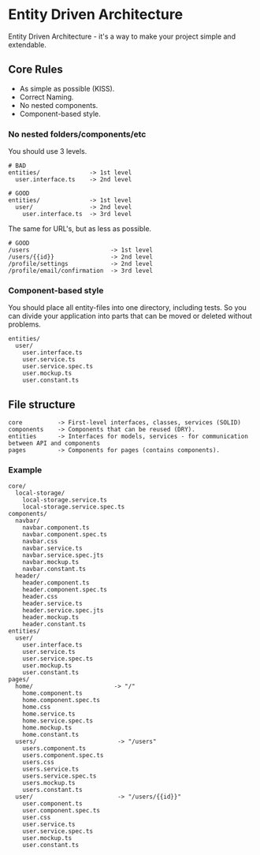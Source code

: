 # Entity Driven Architecture

Entity Driven Architecture - it's a way to make your project simple and extendable.

## Core Rules

- As simple as possible (KISS).
- Correct Naming.
- No nested components.
- Component-based style.

### No nested folders/components/etc

You should use 3 levels.

```text
# BAD
entities/              -> 1st level
  user.interface.ts    -> 2nd level
```

```text
# GOOD
entities/              -> 1st level
  user/                -> 2nd level
    user.interface.ts  -> 3rd level
```

The same for URL's, but as less as possible.

```text
# GOOD
/users                       -> 1st level
/users/{{id}}                -> 2nd level
/profile/settings            -> 2nd level
/profile/email/confirmation  -> 3rd level
```

### Component-based style

You should place all entity-files into one directory, including tests. So you can divide your application into parts that can be moved or deleted without problems.

```text
entities/
  user/
    user.interface.ts
    user.service.ts
    user.service.spec.ts
    user.mockup.ts
    user.constant.ts
```

## File structure

```text
core          -> First-level interfaces, classes, services (SOLID)
components    -> Components that can be reused (DRY).
entities      -> Interfaces for models, services - for communication between API and components
pages         -> Components for pages (contains components).
```

### Example

```text
core/
  local-storage/
    local-storage.service.ts
    local-storage.service.spec.ts
components/
  navbar/
    navbar.component.ts
    navbar.component.spec.ts
    navbar.css
    navbar.service.ts
    navbar.service.spec.jts
    navbar.mockup.ts
    navbar.constant.ts
  header/
    header.component.ts
    header.component.spec.ts
    header.css
    header.service.ts
    header.service.spec.jts
    header.mockup.ts
    header.constant.ts
entities/
  user/
    user.interface.ts
    user.service.ts
    user.service.spec.ts
    user.mockup.ts
    user.constant.ts
pages/
  home/                       -> "/"
    home.component.ts
    home.component.spec.ts
    home.css
    home.service.ts
    home.service.spec.ts
    home.mockup.ts
    home.constant.ts
  users/                       -> "/users"
    users.component.ts
    users.component.spec.ts
    users.css
    users.service.ts
    users.service.spec.ts
    users.mockup.ts
    users.constant.ts
  user/                        -> "/users/{{id}}"
    user.component.ts
    user.component.spec.ts
    user.css
    user.service.ts
    user.service.spec.ts
    user.mockup.ts
    user.constant.ts
```
